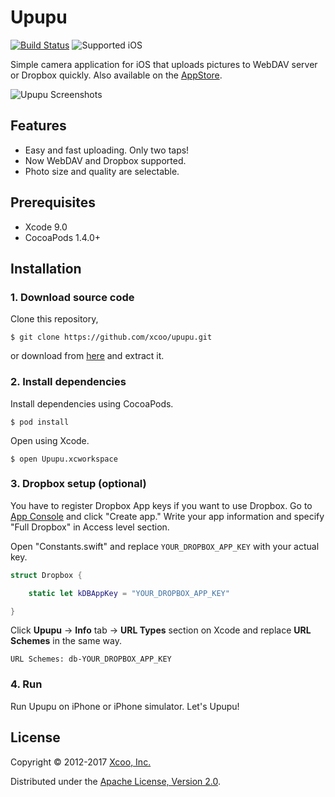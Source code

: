 # Upupu

[![Build Status](https://travis-ci.org/xcoo/upupu.svg?branch=master)](https://travis-ci.org/xcoo/upupu)
![Supported iOS](https://img.shields.io/badge/iOS-9.0%2B-brightgreen.svg)

Simple camera application for iOS that uploads pictures to WebDAV server or Dropbox quickly. Also available on the [AppStore](https://itunes.apple.com/app/upupu/id508401854).

![Upupu Screenshots](https://raw.githubusercontent.com/xcoo/upupu/master/Screenshots/screenshots.jpg)

## Features

* Easy and fast uploading. Only two taps!
* Now WebDAV and Dropbox supported.
* Photo size and quality are selectable.

## Prerequisites

- Xcode 9.0
- CocoaPods 1.4.0+

## Installation

### 1. Download source code

Clone this repository,

```console
$ git clone https://github.com/xcoo/upupu.git
```

or download from [here](https://github.com/xcoo/upupu/archive/master.zip) and extract it.

### 2. Install dependencies

Install dependencies using CocoaPods.

```console
$ pod install
```

Open using Xcode.

```console
$ open Upupu.xcworkspace
```

### 3. Dropbox setup (optional)

You have to register Dropbox App keys if you want to use Dropbox.
Go to [App Console](https://www.dropbox.com/developers/apps) and click "Create app."
Write your app information and specify "Full Dropbox" in Access level section.

Open "Constants.swift" and replace `YOUR_DROPBOX_APP_KEY` with your actual key.

```swift
struct Dropbox {

    static let kDBAppKey = "YOUR_DROPBOX_APP_KEY"

}
```

Click **Upupu** -> **Info** tab -> **URL Types** section on Xcode and replace **URL Schemes** in the same way.

```
URL Schemes: db-YOUR_DROPBOX_APP_KEY
```

### 4. Run

Run Upupu on iPhone or iPhone simulator.
Let's Upupu!

## License

Copyright © 2012-2017 [Xcoo, Inc.](https://xcoo.jp/)

Distributed under the [Apache License, Version 2.0](./LICENSE).
